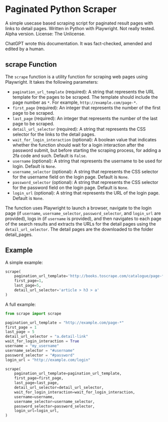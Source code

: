 # Paginated Python Scraper
A simple usecase based scraping script for paginated result pages with links to detail pages. Written in Python with Playwright. Not really tested. Alpha version. License: The Unlicense.

ChatGPT wrote this documentation. It was fact-checked, amended and edited by a human.

## scrape Function

The `scrape` function is a utility function for scraping web pages using Playwright. It takes the following parameters:

- `pagination_url_template` (required): A string that represents the URL template for the pages to be scraped. The template should include the page number as `*`. For example, `http://example.com/page-*`.
- `first_page` (required): An integer that represents the number of the first page to be scraped.
- `last_page` (required): An integer that represents the number of the last page to be scraped.
- `detail_url_selector` (required): A string that represents the CSS selector for the links to the detail pages.
- `wait_for_login_interaction` (optional): A boolean value that indicates whether the function should wait for a login interaction after the password submit, but before starting the scraping process, for adding a 2fa code and such. Default is `False`.
- `username` (optional): A string that represents the username to be used for login. Default is `None`.
- `username_selector` (optional): A string that represents the CSS selector for the username field on the login page. Default is `None`.
- `password_selector` (optional): A string that represents the CSS selector for the password field on the login page. Default is `None`.
- `login_url` (optional): A string that represents the URL of the login page. Default is `None`.

The function uses Playwright to launch a browser, navigate to the login page (if `username`, `username_selector`, `password_selector`, and `login_url` are provided), logs in (if `username` is provided), and then navigates to each page of the search results and extracts the URLs for the detail pages using the `detail_url_selector`. The detail pages are the downloaded to the folder detail_pages.

## Example

A simple example:

```python
scrape(
    pagination_url_template='http://books.toscrape.com/catalogue/page-*.html',
    first_page=1,
    last_page=5,
    detail_url_selector='article > h3 > a'
)
```

A full example:

```python
from scrape import scrape

pagination_url_template = "http://example.com/page-*"
first_page = 1
last_page = 5
detail_url_selector = "a.detail-link"
wait_for_login_interaction = True
username = "my_username"
username_selector = "#username"
password_selector = "#password"
login_url = "http://example.com/login"

scrape(
    pagination_url_template=pagination_url_template,
    first_page=first_page,
    last_page=last_page,
    detail_url_selector=detail_url_selector,
    wait_for_login_interaction=wait_for_login_interaction,
    username=username,
    username_selector=username_selector,
    password_selector=password_selector,
    login_url=login_url,
)
```
